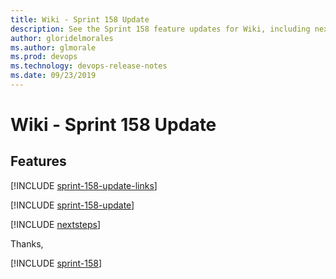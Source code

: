 ```yaml
---
title: Wiki - Sprint 158 Update
description: See the Sprint 158 feature updates for Wiki, including next steps.
author: gloridelmorales
ms.author: glmorale
ms.prod: devops
ms.technology: devops-release-notes
ms.date: 09/23/2019
---
```


# Wiki - Sprint 158 Update

## Features

[!INCLUDE [sprint-158-update-links](../_shared/wiki/sprint-158-update-links.md)]

[!INCLUDE [sprint-158-update](../_shared/wiki/sprint-158-update.md)]

[!INCLUDE [nextsteps](../_shared/nextsteps.md)]

Thanks,

[!INCLUDE [sprint-158](../_shared/signer/sprint-158.md)]